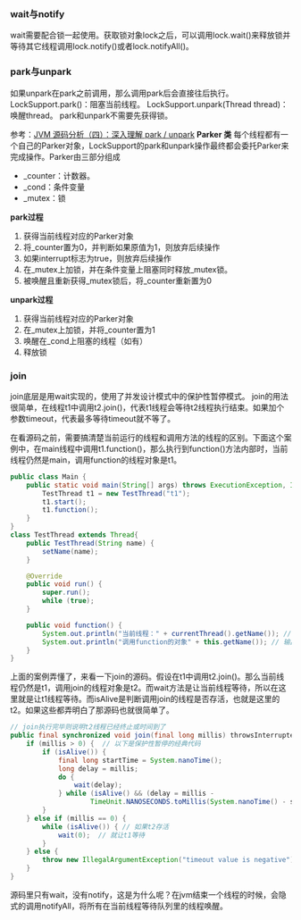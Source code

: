 ### wait与notify
wait需要配合锁一起使用。获取锁对象lock之后，可以调用lock.wait()来释放锁并等待其它线程调用lock.notify()或者lock.notifyAll()。


### park与unpark
如果unpark在park之前调用，那么调用park后会直接往后执行。
LockSupport.park()：阻塞当前线程。
LockSupport.unpark(Thread thread)：唤醒thread。
park和unpark不需要先获得锁。



参考：[JVM 源码分析（四）：深入理解 park / unpark](https://www.cnblogs.com/yonghengzh/p/14280670.html)
**Parker 类**
每个线程都有一个自己的Parker对象，LockSupport的park和unpark操作最终都会委托Parker来完成操作。Parker由三部分组成
* _counter：计数器。
* _cond：条件变量
* _mutex：锁

**park过程**
1. 获得当前线程对应的Parker对象
2. 将_counter置为0，并判断如果原值为1，则放弃后续操作
3. 如果interrupt标志为true，则放弃后续操作
4. 在_mutex上加锁，并在条件变量上阻塞同时释放_mutex锁。
5. 被唤醒且重新获得_mutex锁后，将_counter重新置为0

**unpark过程**
1. 获得当前线程对应的Parker对象
2. 在_mutex上加锁，并将_counter置为1
3. 唤醒在_cond上阻塞的线程（如有）
4. 释放锁

### join
join底层是用wait实现的，使用了并发设计模式中的保护性暂停模式。
join的用法很简单，在线程t1中调用t2.join()，代表t1线程会等待t2线程执行结束。如果加个参数timeout，代表最多等待timeout就不等了。

在看源码之前，需要搞清楚当前运行的线程和调用方法的线程的区别。下面这个案例中，在main线程中调用t1.function()，那么执行到function()方法内部时，当前线程仍然是main，调用function的线程对象是t1。
```java
public class Main {
    public static void main(String[] args) throws ExecutionException, InterruptedException {
        TestThread t1 = new TestThread("t1");
        t1.start();
        t1.function();
    }
}
class TestThread extends Thread{
    public TestThread(String name) {
        setName(name);
    }

    @Override
    public void run() {
        super.run();
        while (true);
    }

    public void function() {
        System.out.println("当前线程：" + currentThread().getName()); // 输出main
        System.out.println("调用function的对象" + this.getName()); // 输出t1
    }
}
```
上面的案例弄懂了，来看一下join的源码。假设在t1中调用t2.join()。那么当前线程仍然是t1，调用join的线程对象是t2。而wait方法是让当前线程等待，所以在这里就是让t1线程等待。而isAlive是判断调用join的线程是否存活，也就是这里的t2。如果这些都弄明白了那源码也就很简单了。
```java
// join执行完毕则说明t2线程已经终止或时间到了
public final synchronized void join(final long millis) throwsInterruptedException {
    if (millis > 0) {  // 以下是保护性暂停的经典代码
        if (isAlive()) {
            final long startTime = System.nanoTime();
            long delay = millis;
            do {
                wait(delay);
            } while (isAlive() && (delay = millis -
                    TimeUnit.NANOSECONDS.toMillis(System.nanoTime() - startTime)) > 0);  // 如果t2存活且没超时，则让t1等待delay
        }
    } else if (millis == 0) {
        while (isAlive()) { // 如果t2存活
            wait(0);  // 就让t1等待
        }
    } else {
        throw new IllegalArgumentException("timeout value is negative");
    }
}
```
源码里只有wait，没有notify，这是为什么呢？在jvm结束一个线程的时候，会隐式的调用notifyAll，将所有在当前线程等待队列里的线程唤醒。